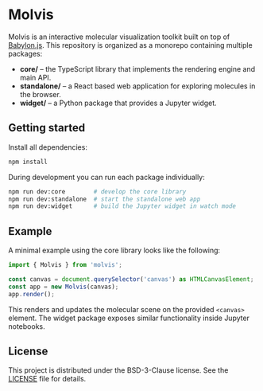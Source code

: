 # Molvis

Molvis is an interactive molecular visualization toolkit built on top of [Babylon.js](https://www.babylonjs.com/). This repository is organized as a monorepo containing multiple packages:

- **core/** – the TypeScript library that implements the rendering engine and main API.
- **standalone/** – a React based web application for exploring molecules in the browser.
- **widget/** – a Python package that provides a Jupyter widget.

## Getting started

Install all dependencies:

```bash
npm install
```

During development you can run each package individually:

```bash
npm run dev:core        # develop the core library
npm run dev:standalone  # start the standalone web app
npm run dev:widget      # build the Jupyter widget in watch mode
```

## Example

A minimal example using the core library looks like the following:

```ts
import { Molvis } from 'molvis';

const canvas = document.querySelector('canvas') as HTMLCanvasElement;
const app = new Molvis(canvas);
app.render();
```

This renders and updates the molecular scene on the provided `<canvas>` element. The widget package exposes similar functionality inside Jupyter notebooks.

## License

This project is distributed under the BSD-3-Clause license. See the [LICENSE](LICENSE) file for details.
